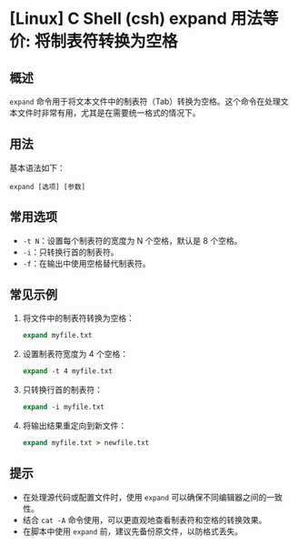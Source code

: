 # [Linux] C Shell (csh) expand 用法等价: 将制表符转换为空格

## 概述
`expand` 命令用于将文本文件中的制表符（Tab）转换为空格。这个命令在处理文本文件时非常有用，尤其是在需要统一格式的情况下。

## 用法
基本语法如下：
```
expand [选项] [参数]
```

## 常用选项
- `-t N`：设置每个制表符的宽度为 N 个空格，默认是 8 个空格。
- `-i`：只转换行首的制表符。
- `-f`：在输出中使用空格替代制表符。

## 常见示例
1. 将文件中的制表符转换为空格：
   ```csh
   expand myfile.txt
   ```

2. 设置制表符宽度为 4 个空格：
   ```csh
   expand -t 4 myfile.txt
   ```

3. 只转换行首的制表符：
   ```csh
   expand -i myfile.txt
   ```

4. 将输出结果重定向到新文件：
   ```csh
   expand myfile.txt > newfile.txt
   ```

## 提示
- 在处理源代码或配置文件时，使用 `expand` 可以确保不同编辑器之间的一致性。
- 结合 `cat -A` 命令使用，可以更直观地查看制表符和空格的转换效果。
- 在脚本中使用 `expand` 前，建议先备份原文件，以防格式丢失。